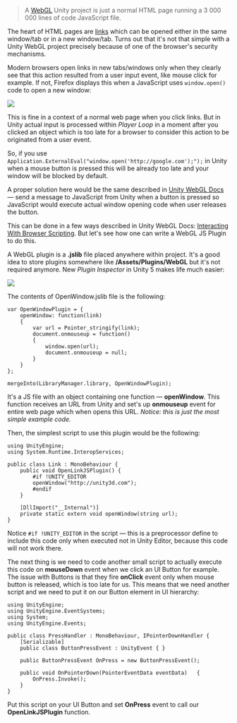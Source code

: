 >A [WebGL](http://docs.unity3d.com/Manual/webgl-gettingstarted.html) Unity project is just a normal HTML page running a 3 000 000 lines of code JavaScript file.

The heart of HTML pages are [links](http://va.lent.in) which can be opened either in the same window/tab or in a new window/tab. Turns out that it's not that simple with a Unity WebGL project precisely because of one of the browser's security mechanisms.

Modern browsers open links in new tabs/windows only when they clearly see that this action resulted from a user input event, like mouse click for example. If not, Firefox displays this when a JavaScript uses ```window.open()``` code to open a new window:

![](/Images/ffnewwindow.png)

This is fine in a context of a normal web page when you click links. But in Unity actual input is processed within *Player Loop* in a moment after you clicked an object which is too late for a browser to consider this action to be originated from a user event.

So, if you use ```Application.ExternalEval("window.open('http://google.com');");``` in Unity when a mouse button is pressed this will be already too late and your window will be blocked by default.

A proper solution here would be the same described in [Unity WebGL Docs](http://docs.unity3d.com/Manual/webgl-cursorfullscreen.html) — send a message to JavaScript from Unity when a button is pressed so JavaScript would execute actual window opening code when user releases the button.

This can be done in a few ways described in Unity WebGL Docs: [Interacting With Browser Scripting](http://docs.unity3d.com/Manual/webgl-interactingwithbrowserscripting.html). But let's see how one can write a WebGL JS Plugin to do this.

A WebGL plugin is a **.jslib** file placed anywhere within project. It's a good idea to store plugins somewhere like **/Assets/Plugins/WebGL** but it's not required anymore. New *Plugin Inspector* in Unity 5 makes life much easier:

![](/Images/plugin.png)

The contents of OpenWindow.jslib file is the following:

```
var OpenWindowPlugin = {
    openWindow: function(link)
    {
    	var url = Pointer_stringify(link);
        document.onmouseup = function()
        {
        	window.open(url);
        	document.onmouseup = null;
        }
    }
};

mergeInto(LibraryManager.library, OpenWindowPlugin);
```

It's a JS file with an object containing one function — **openWindow**. This function receives an URL from Unity and set's up **onmouseup** event for entire web page which when opens this URL. *Notice: this is just the most simple example code.*

Then, the simplest script to use this plugin would be the following:

```
using UnityEngine;
using System.Runtime.InteropServices;

public class Link : MonoBehaviour {
	public void OpenLinkJSPlugin() {
		#if !UNITY_EDITOR
		openWindow("http://unity3d.com");
		#endif
	}

	[DllImport("__Internal")]
	private static extern void openWindow(string url);
}
```

Notice ```#if !UNITY_EDITOR``` in the script — this is a preprocessor define to include this code only when executed not in Unity Editor, because this code will not work there.

The next thing is we need to code another small script to  actually execute this code on **mouseDown** event when we click an UI Button for example. The issue with Buttons is that they fire **onClick** event only when mouse button is released, which is too late for us. This means that we need another script and we need to put it on our Button element in UI hierarchy:

```
using UnityEngine;
using UnityEngine.EventSystems;
using System;
using UnityEngine.Events;

public class PressHandler : MonoBehaviour, IPointerDownHandler {
	[Serializable]
	public class ButtonPressEvent : UnityEvent { } 

	public ButtonPressEvent OnPress = new ButtonPressEvent();

	public void OnPointerDown(PointerEventData eventData) 	{
		OnPress.Invoke();
	}
}
```

Put this script on your UI Button and set **OnPress** event to call our **OpenLinkJSPlugin** function.
